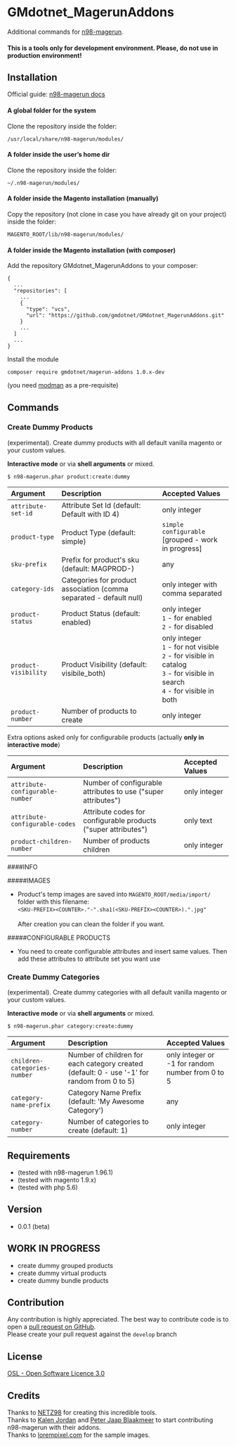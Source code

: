 GMdotnet_MagerunAddons
=======================

Additional commands for [n98-magerun](https://github.com/netz98/n98-magerun).

#### This is a tools only for development environment. Please, do not use in production environment! 

## Installation

Official guide: [n98-magerun docs](http://magerun.net/introducting-the-new-n98-magerun-module-system/)

#### A global folder for the system

Clone the repository inside the folder:
```
/usr/local/share/n98-magerun/modules/
```

#### A folder inside the user’s home dir
Clone the repository inside the folder:
```
~/.n98-magerun/modules/
```

#### A folder inside the Magento installation (manually)
Copy the repository (not clone in case you have already git on your project) inside the folder:
```
MAGENTO_ROOT/lib/n98-magerun/modules/
```
 
#### A folder inside the Magento installation (with composer)

Add the repository GMdotnet_MagerunAddons to your composer:

```
{
  ...
  "repositories": [
    ...
    {
      "type": "vcs",
      "url": "https://github.com/gmdotnet/GMdotnet_MagerunAddons.git"
    }
    ...
  ]
  ...
}
```

Install the module

```
composer require gmdotnet/magerun-addons 1.0.x-dev
```

(you need [modman](https://github.com/colinmollenhour/modman) as a pre-requisite)



## Commands

### Create Dummy Products ###

(experimental). Create dummy products with all default vanilla magento or your custom values.

**Interactive mode** or via **shell arguments** or mixed.

```
$ n98-magerun.phar product:create:dummy
```

Argument             | Description                                                         | Accepted Values                                                                                                                               |
:------------------- | :------------------------------------------------------------------ | :-------------------------------------------------------------------------------------------------------------------------------------------- |
`attribute-set-id`   | Attribute Set Id (default: Default with ID 4)                       | only integer
`product-type`       | Product Type (default: simple)                                      | `simple`<br />`configurable`<br />[grouped - work in progress]
`sku-prefix`         | Prefix for product's sku (default: MAGPROD-)                        | any
`category-ids`       | Categories for product association (comma separated - default null) | only integer with comma separated
`product-status`     | Product Status (default: enabled)                                   | only integer <br /> `1` - for enabled <br /> `2` - for disabled
`product-visibility` | Product Visibility (default: visibile_both)                         | only integer <br /> `1` - for not visible <br /> `2` - for visible in catalog <br /> `3` - for visible in search <br /> `4` - for visible in both
`product-number`     | Number of products to create                                        | only integer


Extra options asked only for configurabile products (actually **only in interactive mode**)

Argument                        | Description                                                    | Accepted Values     |
:------------------------------ | :------------------------------------------------------------- | :------------------ |
`attribute-configurable-number` | Number of configurable attributes to use ("super attributes")  | only integer
`attribute-configurable-codes`  | Attribute codes for configurable products ("super attributes") | only text
`product-children-number`       | Number of products children                                    | only integer 


####INFO

#####IMAGES
- Product's temp images are saved into `MAGENTO_ROOT/media/import/` folder with this filename: <br />`<SKU-PREFIX><COUNTER>."-".sha1(<SKU-PREFIX><COUNTER>).".jpg"`<br /><br />After creation you can clean the folder if you want.

#####CONFIGURABLE PRODUCTS
- You need to create configurable attributes and insert same values. Then add these attributes to attribute set you want use

### Create Dummy Categories ###

(experimental). Create dummy categories with all default vanilla magento or your custom values.

**Interactive mode** or via **shell arguments** or mixed.

```
$ n98-magerun.phar category:create:dummy
```

Argument                     | Description                                                                                 | Accepted Values                                  |
:--------------------------- | :------------------------------------------------------------------------------------------ | :----------------------------------------------- |
`children-categories-number` | Number of children for each category created (default: 0 - use '-1' for random from 0 to 5) | only integer or -1 for random number from 0 to 5 |
`category-name-prefix`       | Category Name Prefix (default: 'My Awesome Category')                                       | any                                              |
`category-number`            | Number of categories to create (default: 1)                                                 | only integer                                     |

## Requirements
- (tested with n98-magerun 1.96.1)
- (tested with magento 1.9.x)
- (tested with php 5.6)

## Version
- 0.0.1 (beta)

## WORK IN PROGRESS
- create dummy grouped products
- create dummy virtual products
- create dummy bundle products

## Contribution
Any contribution is highly appreciated. The best way to contribute code is to open a [pull request on GitHub](https://help.github.com/articles/using-pull-requests).<br />Please create your pull request against the `develop` branch

## License
[OSL - Open Software Licence 3.0](http://opensource.org/licenses/osl-3.0.php)

## Credits

Thanks to [NETZ98](http://www.netz98.de/) for creating this incredible tools.<br />
Thanks to [Kalen Jordan](https://github.com/kalenjordan) and [Peter Jaap Blaakmeer](https://github.com/peterjaap) to start contributing n98-magerun with their addons.<br />
Thanks to [lorempixel.com](http://lorempixel.com) for the sample images.